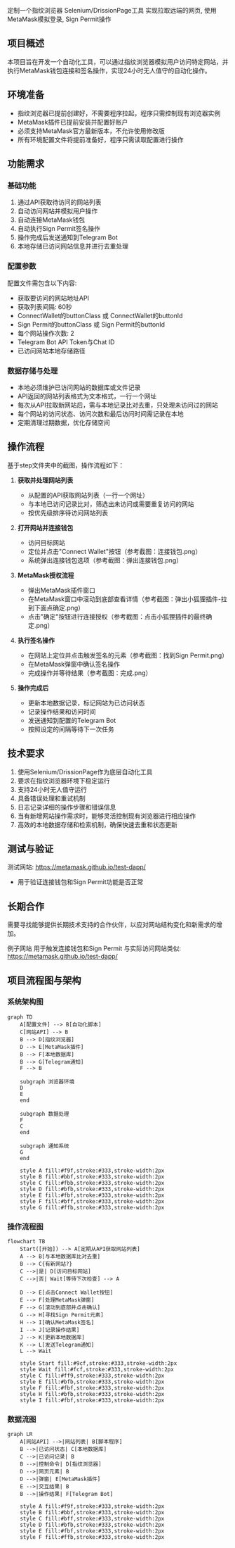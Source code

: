定制一个指纹浏览器 Selenium/DrissionPage工具 实现拉取远端的网页, 使用MetaMask模拟登录, Sign Permit操作

## 项目概述
本项目旨在开发一个自动化工具，可以通过指纹浏览器模拟用户访问特定网站，并执行MetaMask钱包连接和签名操作，实现24小时无人值守的自动化操作。

## 环境准备
- 指纹浏览器已提前创建好，不需要程序拉起，程序只需控制现有浏览器实例
- MetaMask插件已提前安装并配置好账户
- 必须支持MetaMask官方最新版本，不允许使用修改版
- 所有环境配置文件将提前准备好，程序只需读取配置进行操作

## 功能需求

### 基础功能
1. 通过API获取待访问的网站列表
2. 自动访问网站并模拟用户操作
3. 自动连接MetaMask钱包
4. 自动执行Sign Permit签名操作
5. 操作完成后发送通知到Telegram Bot
6. 本地存储已访问网站信息并进行去重处理

### 配置参数
配置文件需包含以下内容:
- 获取要访问的网站地址API
- 获取列表间隔: 60秒
- ConnectWallet的buttonClass 或 ConnectWallet的buttonId
- Sign Permit的buttonClass 或 Sign Permit的buttonId
- 每个网站操作次数: 2
- Telegram Bot API Token与Chat ID
- 已访问网站本地存储路径

### 数据存储与处理
- 本地必须维护已访问网站的数据库或文件记录
- API返回的网站列表格式为文本格式，一行一个网址
- 每次从API拉取新网站后，需与本地记录比对去重，只处理未访问过的网站
- 每个网站的访问状态、访问次数和最后访问时间需记录在本地
- 定期清理过期数据，优化存储空间

## 操作流程
基于step文件夹中的截图，操作流程如下：

1. **获取并处理网站列表**
   - 从配置的API获取网站列表（一行一个网址）
   - 与本地已访问记录比对，筛选出未访问或需要重复访问的网站
   - 按优先级排序待访问网站列表

2. **打开网站并连接钱包**
   - 访问目标网站
   - 定位并点击"Connect Wallet"按钮（参考截图：连接钱包.png）
   - 系统弹出连接钱包选项（参考截图：弹出连接钱包.png）

3. **MetaMask授权流程**
   - 弹出MetaMask插件窗口
   - 在MetaMask窗口中滚动到底部查看详情（参考截图：弹出小狐狸插件-拉到下面点确定.png）
   - 点击"确定"按钮进行连接授权（参考截图：点击小狐狸插件的最终确定.png）

4. **执行签名操作**
   - 在网站上定位并点击触发签名的元素（参考截图：找到Sign Permit.png）
   - 在MetaMask弹窗中确认签名操作
   - 完成操作并等待结果（参考截图：完成.png）

5. **操作完成后**
   - 更新本地数据记录，标记网站为已访问状态
   - 记录操作结果和访问时间
   - 发送通知到配置的Telegram Bot
   - 按照设定的间隔等待下一次任务

## 技术要求
1. 使用Selenium/DrissionPage作为底层自动化工具
2. 要求在指纹浏览器环境下稳定运行
3. 支持24小时无人值守运行
4. 具备错误处理和重试机制
5. 日志记录详细的操作步骤和错误信息
6. 当有新增网站操作需求时，能够灵活控制现有浏览器进行相应操作
7. 高效的本地数据存储和检索机制，确保快速去重和状态更新

## 测试与验证
测试网站: https://metamask.github.io/test-dapp/
- 用于验证连接钱包和Sign Permit功能是否正常

## 长期合作
需要寻找能够提供长期技术支持的合作伙伴，以应对网站结构变化和新需求的增加。

例子网站 用于触发连接钱包和Sign Permit 与实际访问网站类似: 
https://metamask.github.io/test-dapp/

## 项目流程图与架构

### 系统架构图

```mermaid
graph TD
    A[配置文件] --> B[自动化脚本]
    C[网站API] --> B
    B --> D[指纹浏览器]
    D --> E[MetaMask插件]
    B --> F[本地数据库]
    B --> G[Telegram通知]
    F --> B
    
    subgraph 浏览器环境
    D
    E
    end
    
    subgraph 数据处理
    F
    C
    end
    
    subgraph 通知系统
    G
    end
    
    style A fill:#f9f,stroke:#333,stroke-width:2px
    style B fill:#bbf,stroke:#333,stroke-width:2px
    style C fill:#fbb,stroke:#333,stroke-width:2px
    style D fill:#bfb,stroke:#333,stroke-width:2px
    style E fill:#fbf,stroke:#333,stroke-width:2px
    style F fill:#bff,stroke:#333,stroke-width:2px
    style G fill:#ffb,stroke:#333,stroke-width:2px
```

### 操作流程图

```mermaid
flowchart TB
    Start([开始]) --> A[定期从API获取网站列表]
    A --> B[与本地数据库比对去重]
    B --> C{有新网站?}
    C -->|是| D[访问目标网站]
    C -->|否| Wait[等待下次检查] --> A
    
    D --> E[点击Connect Wallet按钮]
    E --> F[处理MetaMask弹窗]
    F --> G[滚动到底部并点击确认]
    G --> H[寻找Sign Permit元素]
    H --> I[确认MetaMask签名]
    I --> J[记录操作结果]
    J --> K[更新本地数据库]
    K --> L[发送Telegram通知]
    L --> Wait
    
    style Start fill:#9cf,stroke:#333,stroke-width:2px
    style Wait fill:#fcf,stroke:#333,stroke-width:2px
    style C fill:#ff9,stroke:#333,stroke-width:2px
    style E fill:#bfb,stroke:#333,stroke-width:2px
    style F fill:#fbf,stroke:#333,stroke-width:2px
    style H fill:#bfb,stroke:#333,stroke-width:2px
    style I fill:#fbf,stroke:#333,stroke-width:2px
```

### 数据流图

```mermaid
graph LR
    A[网站API] -->|网站列表| B[脚本程序]
    B -->|已访问状态| C[本地数据库]
    C -->|已访问记录| B
    B -->|控制命令| D[指纹浏览器]
    D -->|网页元素| B
    D -->|弹窗| E[MetaMask插件]
    E -->|交互结果| B
    B -->|操作结果| F[Telegram Bot]
    
    style A fill:#f9f,stroke:#333,stroke-width:2px
    style B fill:#bbf,stroke:#333,stroke-width:2px
    style C fill:#bff,stroke:#333,stroke-width:2px
    style D fill:#bfb,stroke:#333,stroke-width:2px
    style E fill:#fbf,stroke:#333,stroke-width:2px
    style F fill:#ffb,stroke:#333,stroke-width:2px
```



